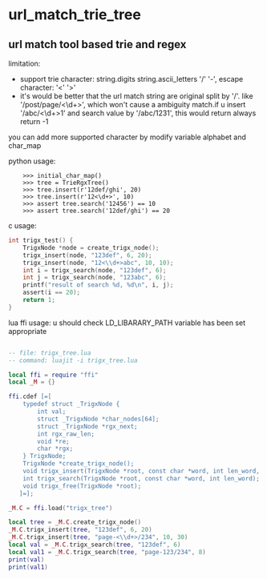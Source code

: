 # url_match_trie_tree
## url match tool based trie and regex

limitation:
- support trie character: string.digits string.ascii_letters '/' '-', escape character: '<' '>'
- it's would be better that the url match string are original split by '/'. like '/post/page/<\d+>', which won't cause a ambiguity match.if u insert '/abc/<\d+>1' and search value by '/abc/1231', this would return always return -1


you can add more supported character by modify variable alphabet and char_map

python usage:
```
    >>> initial_char_map()
    >>> tree = TrieRgxTree()
    >>> tree.insert(r'12def/ghi', 20)
    >>> tree.insert(r'12<\d+>', 10)
    >>> assert tree.search('12456') == 10
    >>> assert tree.search('12def/ghi') == 20
```

c usage:
```c
int trigx_test() {
    TrigxNode *node = create_trigx_node();
    trigx_insert(node, "123def", 6, 20);
    trigx_insert(node, "12<\\d+>abc", 10, 10);
    int i = trigx_search(node, "123def", 6);
    int j = trigx_search(node, "123abc", 6);
    printf("result of search %d, %d\n", i, j);
    assert(i == 20);
    return 1;
}
```

lua ffi usage:
u should check LD_LIBARARY_PATH variable has been set appropriate
```lua

-- file: trigx_tree.lua 
-- command: luajit -i trigx_tree.lua

local ffi = require "ffi"
local _M = {}

ffi.cdef [=[
    typedef struct _TrigxNode {
        int val;
        struct _TrigxNode *char_nodes[64];
        struct _TrigxNode *rgx_next;
        int rgx_raw_len;
        void *re;
        char *rgx;
    } TrigxNode;
    TrigxNode *create_trigx_node();
    void trigx_insert(TrigxNode *root, const char *word, int len_word, int val);
    int trigx_search(TrigxNode *root, const char *word, int len_word);
    void trigx_free(TrigxNode *root);
   ]=];

_M.C = ffi.load("trigx_tree")

local tree = _M.C.create_trigx_node()
_M.C.trigx_insert(tree, "123def", 6, 20)
_M.C.trigx_insert(tree, "page-<\\d+>/234", 10, 30)
local val = _M.C.trigx_search(tree, "123def", 6)
local val1 = _M.C.trigx_search(tree, "page-123/234", 8)
print(val)
print(val1)
```
